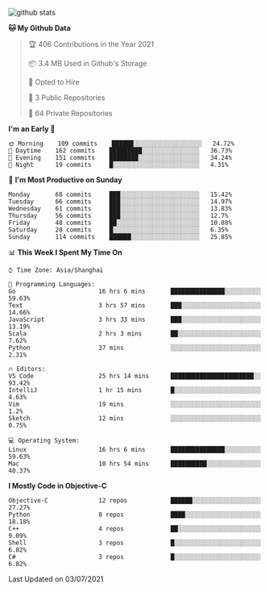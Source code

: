 
![github stats](https://github-readme-stats.vercel.app/api?username=ChesterYue&show_icons=true&count_private=true)

<!-- ![wakatime](https://github-readme-stats.vercel.app/api/wakatime?username=ChesterYue&layout=compact) -->

<!-- ![wakatime](https://github-readme-stats.vercel.app/api/top-langs/?username=ChesterYue&layout=compact) -->

<!--START_SECTION:waka-->
**🐱 My Github Data** 

> 🏆 406 Contributions in the Year 2021
 > 
> 📦 3.4 MB Used in Github's Storage 
 > 
> 💼 Opted to Hire
 > 
> 📜 3 Public Repositories 
 > 
> 🔑 64 Private Repositories  
 > 
**I'm an Early 🐤** 

```text
🌞 Morning    109 commits    ██████░░░░░░░░░░░░░░░░░░░   24.72% 
🌆 Daytime    162 commits    █████████░░░░░░░░░░░░░░░░   36.73% 
🌃 Evening    151 commits    ████████░░░░░░░░░░░░░░░░░   34.24% 
🌙 Night      19 commits     █░░░░░░░░░░░░░░░░░░░░░░░░   4.31%

```
📅 **I'm Most Productive on Sunday** 

```text
Monday       68 commits     ███░░░░░░░░░░░░░░░░░░░░░░   15.42% 
Tuesday      66 commits     ███░░░░░░░░░░░░░░░░░░░░░░   14.97% 
Wednesday    61 commits     ███░░░░░░░░░░░░░░░░░░░░░░   13.83% 
Thursday     56 commits     ███░░░░░░░░░░░░░░░░░░░░░░   12.7% 
Friday       48 commits     ██░░░░░░░░░░░░░░░░░░░░░░░   10.88% 
Saturday     28 commits     █░░░░░░░░░░░░░░░░░░░░░░░░   6.35% 
Sunday       114 commits    ██████░░░░░░░░░░░░░░░░░░░   25.85%

```


📊 **This Week I Spent My Time On** 

```text
⌚︎ Time Zone: Asia/Shanghai

💬 Programming Languages: 
Go                       16 hrs 6 mins       ███████████████░░░░░░░░░░   59.63% 
Text                     3 hrs 57 mins       ███░░░░░░░░░░░░░░░░░░░░░░   14.66% 
JavaScript               3 hrs 33 mins       ███░░░░░░░░░░░░░░░░░░░░░░   13.19% 
Scala                    2 hrs 3 mins        ██░░░░░░░░░░░░░░░░░░░░░░░   7.62% 
Python                   37 mins             ░░░░░░░░░░░░░░░░░░░░░░░░░   2.31%

🔥 Editors: 
VS Code                  25 hrs 14 mins      ███████████████████████░░   93.42% 
IntelliJ                 1 hr 15 mins        █░░░░░░░░░░░░░░░░░░░░░░░░   4.63% 
Vim                      19 mins             ░░░░░░░░░░░░░░░░░░░░░░░░░   1.2% 
Sketch                   12 mins             ░░░░░░░░░░░░░░░░░░░░░░░░░   0.75%

💻 Operating System: 
Linux                    16 hrs 6 mins       ███████████████░░░░░░░░░░   59.63% 
Mac                      10 hrs 54 mins      ██████████░░░░░░░░░░░░░░░   40.37%

```

**I Mostly Code in Objective-C** 

```text
Objective-C              12 repos            ██████░░░░░░░░░░░░░░░░░░░   27.27% 
Python                   8 repos             ████░░░░░░░░░░░░░░░░░░░░░   18.18% 
C++                      4 repos             ██░░░░░░░░░░░░░░░░░░░░░░░   9.09% 
Shell                    3 repos             █░░░░░░░░░░░░░░░░░░░░░░░░   6.82% 
C#                       3 repos             █░░░░░░░░░░░░░░░░░░░░░░░░   6.82%

```



 Last Updated on 03/07/2021
<!--END_SECTION:waka-->